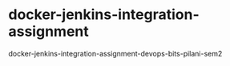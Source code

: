 # docker-jenkins-integration-assignment
docker-jenkins-integration-assignment-devops-bits-pilani-sem2
